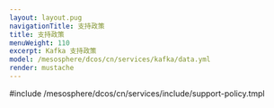 ```yaml
---
layout: layout.pug
navigationTitle: 支持政策
title: 支持政策
menuWeight: 110
excerpt: Kafka 支持政策
model: /mesosphere/dcos/cn/services/kafka/data.yml
render: mustache
---
```


#include /mesosphere/dcos/cn/services/include/support-policy.tmpl
